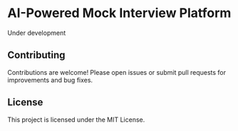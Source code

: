 # AI-Powered Mock Interview Platform

Under development


## Contributing

Contributions are welcome! Please open issues or submit pull requests for improvements and bug fixes.

## License

This project is licensed under the MIT License.

